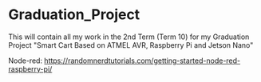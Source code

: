 # Graduation_Project

This will contain all my work in the 2nd Term (Term 10) for my Graduation Project "Smart Cart Based on ATMEL AVR, Raspberry Pi and Jetson Nano"

Node-red: https://randomnerdtutorials.com/getting-started-node-red-raspberry-pi/
